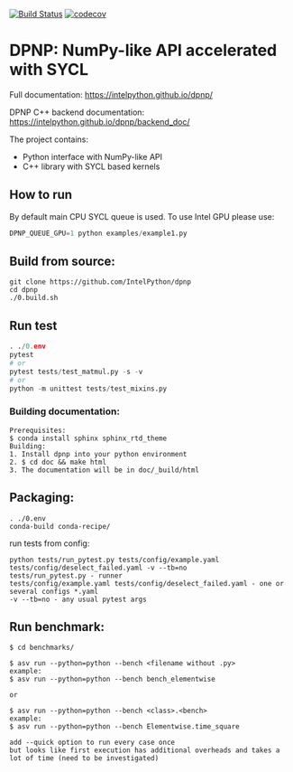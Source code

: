 [![Build Status](https://dev.azure.com/IntelPython/dpnp/_apis/build/status/IntelPython.dpnp?branchName=master)](https://dev.azure.com/IntelPython/dpnp/_build/latest?definitionId=6&branchName=master)
[![codecov](https://codecov.io/gh/IntelPython/dpnp/branch/master/graph/badge.svg)](https://codecov.io/gh/IntelPython/dpnp)

# DPNP: NumPy-like API accelerated with SYCL

Full documentation: https://intelpython.github.io/dpnp/

DPNP C++ backend documentation: https://intelpython.github.io/dpnp/backend_doc/

The project contains:
- Python interface with NumPy-like API
- C++ library with SYCL based kernels

## How to run
By default main CPU SYCL queue is used. To use Intel GPU please use:
```python
DPNP_QUEUE_GPU=1 python examples/example1.py
```

## Build from source:
```
git clone https://github.com/IntelPython/dpnp
cd dpnp
./0.build.sh
```

## Run test
```python
. ./0.env
pytest
# or
pytest tests/test_matmul.py -s -v
# or
python -m unittest tests/test_mixins.py
```

### Building documentation:
```
Prerequisites:
$ conda install sphinx sphinx_rtd_theme
Building:
1. Install dpnp into your python environment
2. $ cd doc && make html
3. The documentation will be in doc/_build/html
```

## Packaging:
```
. ./0.env
conda-build conda-recipe/
```

run tests from config:
```
python tests/run_pytest.py tests/config/example.yaml tests/config/deselect_failed.yaml -v --tb=no
tests/run_pytest.py - runner
tests/config/example.yaml tests/config/deselect_failed.yaml - one or several configs *.yaml
-v --tb=no - any usual pytest args
```

## Run benchmark:
```
$ cd benchmarks/

$ asv run --python=python --bench <filename without .py>
example:
$ asv run --python=python --bench bench_elementwise

or

$ asv run --python=python --bench <class>.<bench>
example:
$ asv run --python=python --bench Elementwise.time_square

add --quick option to run every case once
but looks like first execution has additional overheads and takes a lot of time (need to be investigated)
```
